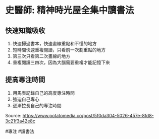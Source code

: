 # 史醫師: 精神時光屋全集中讀書法

## 快速知識吸收
1.  快速掃過書本，快速畫線重點和不懂的地方
2.  短時間快速重複閱讀，只看前一次劃重點的地方
3.  第三次只看第二次畫線的地方
4.  重複閱讀三四次，因為大腦需要重複才能記憶下來

## 提高專注時間

1.  用馬表記錄自己的高度專注時間    
2.  強迫自己專心
3.  逐漸拉長自己的專注時間

Source: https://www.potatomedia.co/post/5f0da304-5026-457e-8fd8-3c21f3a42e8c

#專注 #讀書法

